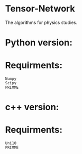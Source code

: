 # Tensor-Network
The algorithms for physics studies. 

# Python version:

  # Requirments:
    Numpy
    Scipy
    PRIMME

# c++ version:

  # Requirments:
    Uni10
    PRIMME
